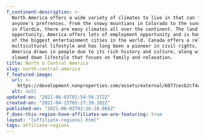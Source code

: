 ```yaml
---
f_continent-description: >-
  North America offers a wide variety of climates to live in that can fit
  anyone's prefrences. From the snowy mountians in Colorado to the sunny beaches
  in Flordia, there are many climates all over the continent. The land of
  opportunity, America offers lots of employment opportunity and is home to some
  of the biggest entertainment cities in the world. Canada offers a relaxed and
  multicultural lifestyle and has long been a pioneer in civil rights. Central
  America draws in people due to its rich history and culture, along with the
  slowed down lifestyle that focues on family and relaxation.
title: North & Central America
slug: north-central-america
f_featured-image:
  url: >-
    https://development.nanproperties.com/assets/external/6077cecb2cf4c1266aeaa8fd_602f64edc97c5content_global-properties-north-america.jpeg
  alt: null
updated-on: "2021-06-03T01:54:56.372Z"
created-on: "2021-04-15T05:27:39.302Z"
published-on: "2021-06-03T02:16:28.066Z"
f_does-this-region-have-affiliates-we-are-featuring: true
layout: "[affiliate-regions].html"
tags: affiliate-regions
---
```

